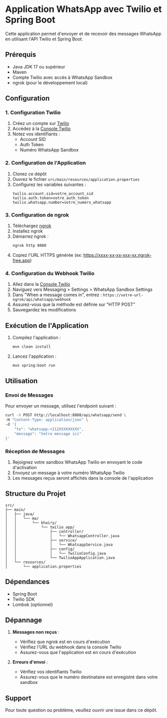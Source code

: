 # Application WhatsApp avec Twilio et Spring Boot

Cette application permet d'envoyer et de recevoir des messages WhatsApp en utilisant l'API Twilio et Spring Boot.

## Prérequis

- Java JDK 17 ou supérieur
- Maven
- Compte Twilio avec accès à WhatsApp Sandbox
- ngrok (pour le développement local)

## Configuration

### 1. Configuration Twilio

1. Créez un compte sur [Twilio](https://www.twilio.com)
2. Accédez à la [Console Twilio](https://www.twilio.com/console)
3. Notez vos identifiants :
   - Account SID
   - Auth Token
   - Numéro WhatsApp Sandbox

### 2. Configuration de l'Application

1. Clonez ce dépôt
2. Ouvrez le fichier `src/main/resources/application.properties`
3. Configurez les variables suivantes :
   ```properties
   twilio.account.sid=votre_account_sid
   twilio.auth.token=votre_auth_token
   twilio.whatsapp.number=votre_numero_whatsapp
   ```

### 3. Configuration de ngrok

1. Téléchargez [ngrok](https://ngrok.com/download)
2. Installez ngrok
3. Démarrez ngrok :
   ```bash
   ngrok http 8080
   ```
4. Copiez l'URL HTTPS générée (ex: https://xxxx-xx-xx-xxx-xx.ngrok-free.app)

### 4. Configuration du Webhook Twilio

1. Allez dans la [Console Twilio](https://www.twilio.com/console)
2. Naviguez vers Messaging > Settings > WhatsApp Sandbox Settings
3. Dans "When a message comes in", entrez :
   `https://votre-url-ngrok/api/whatsapp/webhook`
4. Assurez-vous que la méthode est définie sur "HTTP POST"
5. Sauvegardez les modifications

## Exécution de l'Application

1. Compilez l'application :
   ```bash
   mvn clean install
   ```

2. Lancez l'application :
   ```bash
   mvn spring:boot run
   ```

## Utilisation

### Envoi de Messages

Pour envoyer un message, utilisez l'endpoint suivant :

```bash
curl -X POST http://localhost:8080/api/whatsapp/send \
-H "Content-Type: application/json" \
-d '{
    "to": "whatsapp:+212XXXXXXXXX",
    "message": "Votre message ici"
}'
```

### Réception de Messages

1. Rejoignez votre sandbox WhatsApp Twilio en envoyant le code d'activation
2. Envoyez un message à votre numéro WhatsApp Twilio
3. Les messages reçus seront affichés dans la console de l'application

## Structure du Projet

```
src/
├── main/
│   ├── java/
│   │   └── ma/
│   │       └── khairy/
│   │           └── twilio_app/
│   │               ├── controller/
│   │               │   └── WhatsappController.java
│   │               ├── service/
│   │               │   └── WhatsappService.java
│   │               ├── config/
│   │               │   └── TwilioConfig.java
│   │               └── TwilioAppApplication.java
│   └── resources/
│       └── application.properties
```

## Dépendances

- Spring Boot
- Twilio SDK
- Lombok (optionnel)

## Dépannage

1. **Messages non reçus** :
   - Vérifiez que ngrok est en cours d'exécution
   - Vérifiez l'URL du webhook dans la console Twilio
   - Assurez-vous que l'application est en cours d'exécution

2. **Erreurs d'envoi** :
   - Vérifiez vos identifiants Twilio
   - Assurez-vous que le numéro destinataire est enregistré dans votre sandbox

## Support

Pour toute question ou problème, veuillez ouvrir une issue dans ce dépôt. 
